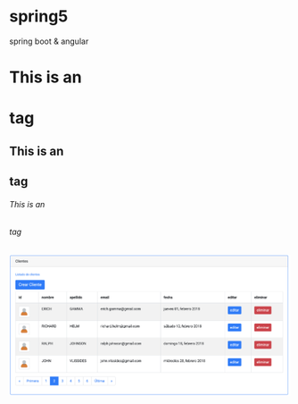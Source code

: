 # spring5
spring boot &amp; angular

# This is an <h1> tag
## This is an <h2> tag
###### This is an <h6> tag

![Image of tot](https://github.com/maranedaex/spring5/blob/master/tot.png)
